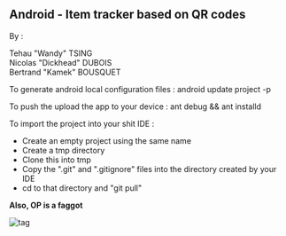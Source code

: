 Android - Item tracker based on QR codes
---------------

By :

Tehau "Wandy" TSING      
Nicolas "Dickhead" DUBOIS      
Bertrand "Kamek" BOUSQUET       



To generate android local configuration files :
      android update project -p <path to project>
            
To push the upload the app to your device :
      ant debug && ant installd



To import the project into your shit IDE :
- Create an empty project using the same name
- Create a tmp directory
- Clone this into tmp
- Copy the ".git" and ".gitignore" files into the directory created by your IDE 
- cd to that directory and "git pull"


**Also, OP is a faggot**


![tag](http://kamek-pf.github.io/img/op_helmet.png)
